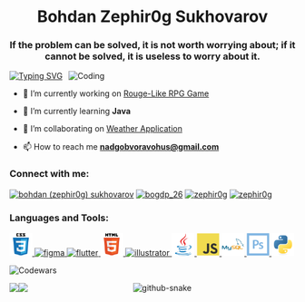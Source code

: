 

<h1 align="center">Bohdan Zephir0g Sukhovarov</h1>
<h3 align="center">If the problem can be solved, it is not worth worrying about; if it cannot be solved, it is useless to worry about it.</h3>
<img align="right" alt="Coding" width="400" hight="600" src="https://i.gifer.com/origin/4c/4cb541d14a34a588ec86e67c069a11c0_w200.webp">

[![Typing SVG](https://readme-typing-svg.herokuapp.com?color=%2336BCF7&lines=Software+Engineer+student)]([https://git.io/typing-svg](https://github.r2v.ch/codewars?user=Zephir0g))

- 🔭 I’m currently working on [Rouge-Like RPG Game](https://github.com/Zephir0g/Rouge-LikeRPG)

- 🌱 I’m currently learning **Java**

- 👯 I’m collaborating on [Weather Application](https://github.com/kaiibe/weather-web)

- 📫 How to reach me **nadgobvoravohus@gmail.com**

<h3 align="left">Connect with me:</h3>
<p align="left">
<a href="https://www.linkedin.com/in/bohdan-sukhovarov-692185282/" target="blank"><img align="center" src="https://raw.githubusercontent.com/rahuldkjain/github-profile-readme-generator/master/src/images/icons/Social/linked-in-alt.svg" alt="bohdan (zephir0g) sukhovarov" height="30" width="40" /></a>
<a href="https://instagram.com/bogdp_26" target="blank"><img align="center" src="https://raw.githubusercontent.com/rahuldkjain/github-profile-readme-generator/master/src/images/icons/Social/instagram.svg" alt="bogdp_26" height="30" width="40" /></a>
<a href="https://www.youtube.com/c/zephir0g" target="blank"><img align="center" src="https://raw.githubusercontent.com/rahuldkjain/github-profile-readme-generator/master/src/images/icons/Social/youtube.svg" alt="zephir0g" height="30" width="40" /></a>
<a href="https://www.leetcode.com/nadgobvoravohus" target="blank"><img align="center" src="https://raw.githubusercontent.com/rahuldkjain/github-profile-readme-generator/master/src/images/icons/Social/leet-code.svg" alt="zephir0g" height="30" width="40" /></a>
</p>

<h3 align="left">Languages and Tools:</h3>
<p align="left"> <a href="https://www.w3schools.com/css/" target="_blank" rel="noreferrer"> <img src="https://raw.githubusercontent.com/devicons/devicon/master/icons/css3/css3-original-wordmark.svg" alt="css3" width="40" height="40"/> </a> <a href="https://www.figma.com/" target="_blank" rel="noreferrer"> <img src="https://www.vectorlogo.zone/logos/figma/figma-icon.svg" alt="figma" width="40" height="40"/> </a> <a href="https://flutter.dev" target="_blank" rel="noreferrer"> <img src="https://www.vectorlogo.zone/logos/flutterio/flutterio-icon.svg" alt="flutter" width="40" height="40"/> </a> <a href="https://www.w3.org/html/" target="_blank" rel="noreferrer"> <img src="https://raw.githubusercontent.com/devicons/devicon/master/icons/html5/html5-original-wordmark.svg" alt="html5" width="40" height="40"/> </a> <a href="https://www.adobe.com/in/products/illustrator.html" target="_blank" rel="noreferrer"> <img src="https://www.vectorlogo.zone/logos/adobe_illustrator/adobe_illustrator-icon.svg" alt="illustrator" width="40" height="40"/> </a> <a href="https://www.java.com" target="_blank" rel="noreferrer"> <img src="https://raw.githubusercontent.com/devicons/devicon/master/icons/java/java-original.svg" alt="java" width="40" height="40"/> </a> <a href="https://developer.mozilla.org/en-US/docs/Web/JavaScript" target="_blank" rel="noreferrer"> <img src="https://raw.githubusercontent.com/devicons/devicon/master/icons/javascript/javascript-original.svg" alt="javascript" width="40" height="40"/> </a> <a href="https://www.mysql.com/" target="_blank" rel="noreferrer"> <img src="https://raw.githubusercontent.com/devicons/devicon/master/icons/mysql/mysql-original-wordmark.svg" alt="mysql" width="40" height="40"/> </a> <a href="https://www.photoshop.com/en" target="_blank" rel="noreferrer"> <img src="https://raw.githubusercontent.com/devicons/devicon/master/icons/photoshop/photoshop-line.svg" alt="photoshop" width="40" height="40"/> </a> <a href="https://www.python.org" target="_blank" rel="noreferrer"> <img src="https://raw.githubusercontent.com/devicons/devicon/master/icons/python/python-original.svg" alt="python" width="40" height="40"/> </a> </p>

![Codewars](https://github.r2v.ch/codewars?user=Zephir0g)

<img align="left" src="https://github-readme-stats.vercel.app/api?username=Zephir0g&show_icons=true&theme=transparent">
<img align="left" width="40%" src="https://github-readme-stats.vercel.app/api/top-langs/?username=Zephir0g&hide_progress=true&theme=transparent">

<picture>
  <source media="(prefers-color-scheme: dark)" srcset="snake.svg" />
  <source media="(prefers-color-scheme: light)" srcset="snake.svg" />
  <img alt="github-snake" src="github-snake.svg" />
</picture>
